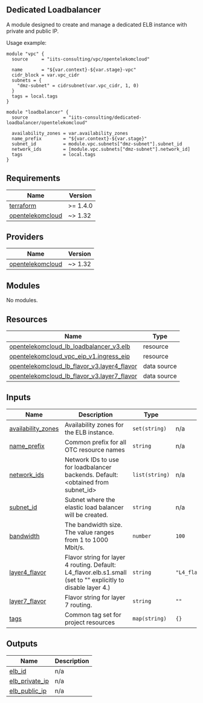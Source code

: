 ## Dedicated Loadbalancer

A module designed to create and manage a dedicated ELB instance with private and public IP.

Usage example:

```hcl
module "vpc" {
  source     = "iits-consulting/vpc/opentelekomcloud"

  name       = "${var.context}-${var.stage}-vpc"
  cidr_block = var.vpc_cidr
  subnets = {
    "dmz-subnet" = cidrsubnet(var.vpc_cidr, 1, 0)
  }
  tags = local.tags
}

module "loadbalancer" {
  source             = "iits-consulting/dedicated-loadbalancer/opentelekomcloud"

  availability_zones = var.availability_zones
  name_prefix        = "${var.context}-${var.stage}"
  subnet_id          = module.vpc.subnets["dmz-subnet"].subnet_id
  network_ids        = [module.vpc.subnets["dmz-subnet"].network_id]
  tags               = local.tags
}
```

<!-- BEGIN_TF_DOCS -->
## Requirements

| Name | Version |
|------|---------|
| <a name="requirement_terraform"></a> [terraform](#requirement\_terraform) | >= 1.4.0 |
| <a name="requirement_opentelekomcloud"></a> [opentelekomcloud](#requirement\_opentelekomcloud) | ~> 1.32 |

## Providers

| Name | Version |
|------|---------|
| <a name="provider_opentelekomcloud"></a> [opentelekomcloud](#provider\_opentelekomcloud) | ~> 1.32 |

## Modules

No modules.

## Resources

| Name | Type |
|------|------|
| [opentelekomcloud_lb_loadbalancer_v3.elb](https://registry.terraform.io/providers/opentelekomcloud/opentelekomcloud/latest/docs/resources/lb_loadbalancer_v3) | resource |
| [opentelekomcloud_vpc_eip_v1.ingress_eip](https://registry.terraform.io/providers/opentelekomcloud/opentelekomcloud/latest/docs/resources/vpc_eip_v1) | resource |
| [opentelekomcloud_lb_flavor_v3.layer4_flavor](https://registry.terraform.io/providers/opentelekomcloud/opentelekomcloud/latest/docs/data-sources/lb_flavor_v3) | data source |
| [opentelekomcloud_lb_flavor_v3.layer7_flavor](https://registry.terraform.io/providers/opentelekomcloud/opentelekomcloud/latest/docs/data-sources/lb_flavor_v3) | data source |

## Inputs

| Name | Description | Type | Default | Required |
|------|-------------|------|---------|:--------:|
| <a name="input_availability_zones"></a> [availability\_zones](#input\_availability\_zones) | Availability zones for the ELB instance. | `set(string)` | n/a | yes |
| <a name="input_name_prefix"></a> [name\_prefix](#input\_name\_prefix) | Common prefix for all OTC resource names | `string` | n/a | yes |
| <a name="input_network_ids"></a> [network\_ids](#input\_network\_ids) | Network IDs to use for loadbalancer backends. Default: <obtained from subnet\_id> | `list(string)` | n/a | yes |
| <a name="input_subnet_id"></a> [subnet\_id](#input\_subnet\_id) | Subnet where the elastic load balancer will be created. | `string` | n/a | yes |
| <a name="input_bandwidth"></a> [bandwidth](#input\_bandwidth) | The bandwidth size. The value ranges from 1 to 1000 Mbit/s. | `number` | `100` | no |
| <a name="input_layer4_flavor"></a> [layer4\_flavor](#input\_layer4\_flavor) | Flavor string for layer 4 routing. Default: L4\_flavor.elb.s1.small (set to "" explicitly to disable layer 4.) | `string` | `"L4_flavor.elb.s1.small"` | no |
| <a name="input_layer7_flavor"></a> [layer7\_flavor](#input\_layer7\_flavor) | Flavor string for layer 7 routing. | `string` | `""` | no |
| <a name="input_tags"></a> [tags](#input\_tags) | Common tag set for project resources | `map(string)` | `{}` | no |

## Outputs

| Name | Description |
|------|-------------|
| <a name="output_elb_id"></a> [elb\_id](#output\_elb\_id) | n/a |
| <a name="output_elb_private_ip"></a> [elb\_private\_ip](#output\_elb\_private\_ip) | n/a |
| <a name="output_elb_public_ip"></a> [elb\_public\_ip](#output\_elb\_public\_ip) | n/a |
<!-- END_TF_DOCS -->
